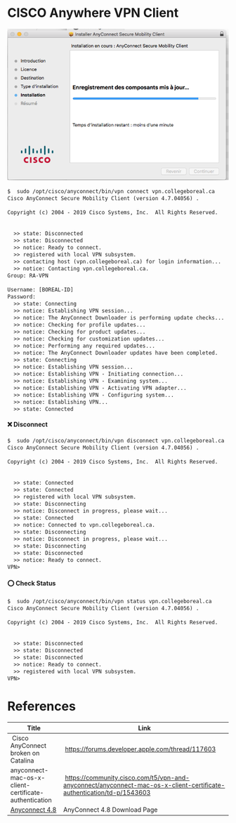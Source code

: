 # CISCO Anywhere VPN Client


![image](images/AnywhereMobilityClient.png)



```
$  sudo /opt/cisco/anyconnect/bin/vpn connect vpn.collegeboreal.ca
Cisco AnyConnect Secure Mobility Client (version 4.7.04056) .

Copyright (c) 2004 - 2019 Cisco Systems, Inc.  All Rights Reserved.


  >> state: Disconnected
  >> state: Disconnected
  >> notice: Ready to connect.
  >> registered with local VPN subsystem.
  >> contacting host (vpn.collegeboreal.ca) for login information...
  >> notice: Contacting vpn.collegeboreal.ca.
Group: RA-VPN

Username: [BOREAL-ID] 
Password: 
  >> state: Connecting
  >> notice: Establishing VPN session...
  >> notice: The AnyConnect Downloader is performing update checks...
  >> notice: Checking for profile updates...
  >> notice: Checking for product updates...
  >> notice: Checking for customization updates...
  >> notice: Performing any required updates...
  >> notice: The AnyConnect Downloader updates have been completed.
  >> state: Connecting
  >> notice: Establishing VPN session...
  >> notice: Establishing VPN - Initiating connection...
  >> notice: Establishing VPN - Examining system...
  >> notice: Establishing VPN - Activating VPN adapter...
  >> notice: Establishing VPN - Configuring system...
  >> notice: Establishing VPN...
  >> state: Connected
```


#### :x: Disconnect

```
$  sudo /opt/cisco/anyconnect/bin/vpn disconnect vpn.collegeboreal.ca
Cisco AnyConnect Secure Mobility Client (version 4.7.04056) .

Copyright (c) 2004 - 2019 Cisco Systems, Inc.  All Rights Reserved.


  >> state: Connected
  >> state: Connected
  >> registered with local VPN subsystem.
  >> state: Disconnecting
  >> notice: Disconnect in progress, please wait...
  >> state: Connected
  >> notice: Connected to vpn.collegeboreal.ca.
  >> state: Disconnecting
  >> notice: Disconnect in progress, please wait...
  >> state: Disconnecting
  >> state: Disconnected
  >> notice: Ready to connect.
VPN> 
```

#### :o: Check Status

```
$  sudo /opt/cisco/anyconnect/bin/vpn status vpn.collegeboreal.ca
Cisco AnyConnect Secure Mobility Client (version 4.7.04056) .

Copyright (c) 2004 - 2019 Cisco Systems, Inc.  All Rights Reserved.


  >> state: Disconnected
  >> state: Disconnected
  >> state: Disconnected
  >> notice: Ready to connect.
  >> registered with local VPN subsystem.
VPN> 
```

# References

| Title                               | Link                                             |
|-------------------------------------|--------------------------------------------------|
| Cisco AnyConnect broken on Catalina | https://forums.developer.apple.com/thread/117603 |
| anyconnect-mac-os-x-client-certificate-authentication | https://community.cisco.com/t5/vpn-and-anyconnect/anyconnect-mac-os-x-client-certificate-authentication/td-p/1543603 |
| [Anyconnect 4.8](https://www.cisco.com/c/en/us/td/docs/security/vpn_client/anyconnect/anyconnect48/release/notes/b_Release_Notes_AnyConnect_4_8.html) | AnyConnect 4.8 Download Page |


